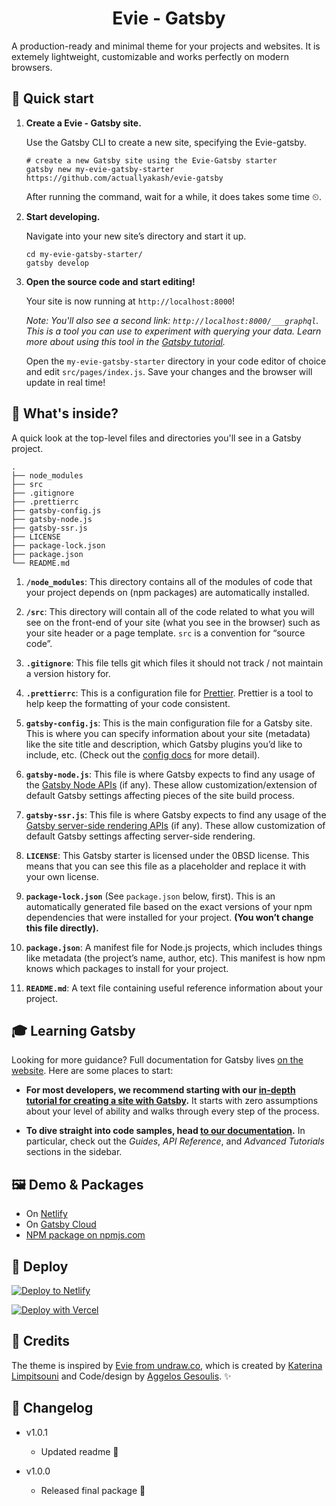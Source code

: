 
<h1 align="center">
  Evie - Gatsby
</h1>

A production-ready and minimal theme for your projects and websites. It is extemely lightweight, customizable and works perfectly on modern browsers.

## 🚀 Quick start

1.  **Create a Evie - Gatsby site.**

    Use the Gatsby CLI to create a new site, specifying the Evie-gatsby.

    ```shell
    # create a new Gatsby site using the Evie-Gatsby starter
    gatsby new my-evie-gatsby-starter https://github.com/actuallyakash/evie-gatsby
    ```

	After running the command, wait for a while, it does takes some time ⏲.

1.  **Start developing.**

    Navigate into your new site’s directory and start it up.

    ```shell
    cd my-evie-gatsby-starter/
    gatsby develop
    ```

1.  **Open the source code and start editing!**

    Your site is now running at `http://localhost:8000`!

    _Note: You'll also see a second link: _`http://localhost:8000/___graphql`_. This is a tool you can use to experiment with querying your data. Learn more about using this tool in the [Gatsby tutorial](https://www.gatsbyjs.com/tutorial/part-five/#introducing-graphiql)._

    Open the `my-evie-gatsby-starter` directory in your code editor of choice and edit `src/pages/index.js`. Save your changes and the browser will update in real time!

## 🧐 What's inside?

A quick look at the top-level files and directories you'll see in a Gatsby project.

    .
    ├── node_modules
    ├── src
    ├── .gitignore
    ├── .prettierrc
    ├── gatsby-config.js
    ├── gatsby-node.js
    ├── gatsby-ssr.js
    ├── LICENSE
    ├── package-lock.json
    ├── package.json
    └── README.md

1.  **`/node_modules`**: This directory contains all of the modules of code that your project depends on (npm packages) are automatically installed.

2.  **`/src`**: This directory will contain all of the code related to what you will see on the front-end of your site (what you see in the browser) such as your site header or a page template. `src` is a convention for “source code”.

3.  **`.gitignore`**: This file tells git which files it should not track / not maintain a version history for.

4.  **`.prettierrc`**: This is a configuration file for [Prettier](https://prettier.io/). Prettier is a tool to help keep the formatting of your code consistent.

5.  **`gatsby-config.js`**: This is the main configuration file for a Gatsby site. This is where you can specify information about your site (metadata) like the site title and description, which Gatsby plugins you’d like to include, etc. (Check out the [config docs](https://www.gatsbyjs.com/docs/gatsby-config/) for more detail).

6.  **`gatsby-node.js`**: This file is where Gatsby expects to find any usage of the [Gatsby Node APIs](https://www.gatsbyjs.com/docs/node-apis/) (if any). These allow customization/extension of default Gatsby settings affecting pieces of the site build process.

7.  **`gatsby-ssr.js`**: This file is where Gatsby expects to find any usage of the [Gatsby server-side rendering APIs](https://www.gatsbyjs.com/docs/ssr-apis/) (if any). These allow customization of default Gatsby settings affecting server-side rendering.

8.  **`LICENSE`**: This Gatsby starter is licensed under the 0BSD license. This means that you can see this file as a placeholder and replace it with your own license.

9. **`package-lock.json`** (See `package.json` below, first). This is an automatically generated file based on the exact versions of your npm dependencies that were installed for your project. **(You won’t change this file directly).**

10. **`package.json`**: A manifest file for Node.js projects, which includes things like metadata (the project’s name, author, etc). This manifest is how npm knows which packages to install for your project.

11. **`README.md`**: A text file containing useful reference information about your project.

## 🎓 Learning Gatsby

Looking for more guidance? Full documentation for Gatsby lives [on the website](https://www.gatsbyjs.com/). Here are some places to start:

- **For most developers, we recommend starting with our [in-depth tutorial for creating a site with Gatsby](https://www.gatsbyjs.com/tutorial/).** It starts with zero assumptions about your level of ability and walks through every step of the process.

- **To dive straight into code samples, head [to our documentation](https://www.gatsbyjs.com/docs/).** In particular, check out the _Guides_, _API Reference_, and _Advanced Tutorials_ sections in the sidebar.

## 🖼 Demo & Packages

- On [Netlify](https://confident-yalow-b5bc0d.netlify.app/)
- On [Gatsby Cloud](https://eviegatsby.gtsb.io/)
- [NPM package on npmjs.com](https://www.npmjs.com/package/evie-gatsby)

## 💫 Deploy

[![Deploy to Netlify](https://www.netlify.com/img/deploy/button.svg)](https://app.netlify.com/start/deploy?repository=https://github.com/actuallyakash/evie-gatsby)

[![Deploy with Vercel](https://vercel.com/button)](https://vercel.com/import/project?template=https://github.com/actuallyakash/evie-gatsby)

## 📜 Credits

The theme is inspired by [Evie from undraw.co](https://evie.undraw.co/), which is created by [Katerina Limpitsouni](https://twitter.com/ninalimpi) and Code/design by [Aggelos Gesoulis](https://twitter.com/anges244). ✨

## 📃 Changelog

- v1.0.1
	- Updated readme 📃

- v1.0.0
	- Released final package 🎉